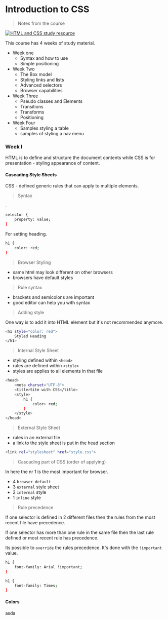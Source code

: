 # Introduction to CSS

> Notes from the course

[![HTML and CSS study resource](https://learn.shayhowe.com/assets/images/book/book-sm.png "Learn to Code by Shay Howe")](https://learn.shayhowe.com/html-css/)

This course has 4 weeks of study material.

- Week one
	- Syntax and how to use
	- Simple positioning
- Week Two
	- The Box model
	- Styling links and lists
	- Advanced selectors
	- Browser capabilities
- Week Three
	- Pseudo classes and Elements
	- Transitions
	- Transforms
	- Positioning
- Week Four
	- Samples styling a table
	- samples of styling a nav menu

### Week I

HTML is to define and structure the document contents while CSS is for presentation - styling appearance of content.

#### Cascading Style Sheets

CSS - defined generic rules that can apply to multiple elements.

> Syntax

.

```sh
selector {
    property: value;
}
```

For setting heading.

```sh
h1 {
    color: red;
}
```

> Browser Styling

- same html may look different on other browsers
- browsers have default styles

 > Rule syntax
 
 - brackets and semicolons are important
 - good editor can help you with syntax

> Adding style

One way is to add it into HTML element but it's not recommended anymore.
```sh
<h1 style="color: red">
    Styled Heading
</h1>
```

> Internal Style Sheet

- styling defined within `<head>`
- rules are defined within `<style>`
- styles are applies to all elements in that file

```sh
<head>
    <meta charset="UTF-8">
    <title>Site with CSS</title>
    <style>
        h1 {
            color> red;
        }
    </style>
</head>
```

> External Style Sheet

- rules in an external file
- a link to the style sheet is put in the head section

```sh
<link rel="stylesheet" href="style.css">
```

> Cascading part of CSS (order of applying)

In here the nr 1 is the most important for browser.

- 4 `browser default`
- 3 `external` style sheet
- 2 `internal` style
- 1 `inline` style

> Rule precedence

If one selector is defined in 2 different files then the rules from the most recent file have precedence.

If one selector has more than one rule in the same file then the last rule defined or most recent rule has precedence.

Its possible to `override` the rules precedence. It's done with the `!important` value.

```sh
h1 {
    font-family: Arial !important;
}

h1 {
    font-family: Times;
}
```

#### Colors

asda




















